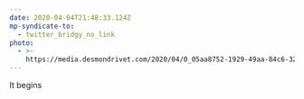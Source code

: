 ```yaml
---
date: 2020-04-04T21:48:33.124Z
mp-syndicate-to:
  - twitter_bridgy_no_link
photo:
  - >-
    https://media.desmondrivet.com/2020/04/0_05aa8752-1929-49aa-84c6-3295715cf30e.jpg
---
```


It begins
